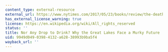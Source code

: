 ```yaml
---
content_type: external-resource
external_url: https://www.nytimes.com/2017/05/23/books/review/the-death-and-life-of-the-great-lakes-dan-egan.html
has_external_license_warning: true
license: https://en.wikipedia.org/wiki/All_rights_reserved
status: ''
title: Nor Any Drop to Drink? Why the Great Lakes Face a Murky Future
uid: 9949d049-0398-4132-a628-38993b9ba5f4
wayback_url: ''
---
```

